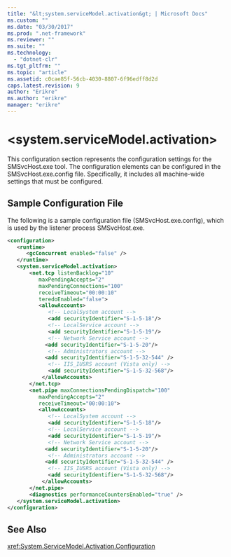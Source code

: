 ```yaml
---
title: "&lt;system.serviceModel.activation&gt; | Microsoft Docs"
ms.custom: ""
ms.date: "03/30/2017"
ms.prod: ".net-framework"
ms.reviewer: ""
ms.suite: ""
ms.technology: 
  - "dotnet-clr"
ms.tgt_pltfrm: ""
ms.topic: "article"
ms.assetid: c0cae85f-56cb-4030-8807-6f96edff8d2d
caps.latest.revision: 9
author: "Erikre"
ms.author: "erikre"
manager: "erikre"
---
```

# &lt;system.serviceModel.activation&gt;
This configuration section represents the configuration settings for the SMSvcHost.exe tool. The configuration elements can be configured in the SMSvcHost.exe.config file. Specifically, it includes all machine-wide settings that must be configured.  
  
## Sample Configuration File  
 The following is a sample configuration file (SMSvcHost.exe.config), which is used by the listener process SMSvcHost.exe.  
  
```xml  
<configuration>  
   <runtime>  
      <gcConcurrent enabled="false" />  
   </runtime>  
   <system.serviceModel.activation>  
       <net.tcp listenBacklog="10"  
          maxPendingAccepts="2"  
          maxPendingConnections="100"  
          receiveTimeout="00:00:10"  
          teredoEnabled="false">  
          <allowAccounts>  
             <!-- LocalSystem account -->  
             <add securityIdentifier="S-1-5-18"/>  
             <!-- LocalService account -->  
             <add securityIdentifier="S-1-5-19"/>  
             <!-- Network Service account -->  
            <add securityIdentifier="S-1-5-20"/>   
             <!-- Administrators account -->  
            <add securityIdentifier="S-1-5-32-544" />   
             <!-- IIS_IUSRS account (Vista only) -->  
             <add securityIdentifier="S-1-5-32-568"/>  
           </allowAccounts>  
       </net.tcp>  
       <net.pipe maxConnectionsPendingDispatch="100"  
          maxPendingAccepts="2"  
          receiveTimeout="00:00:10">  
          <allowAccounts>  
             <!-- LocalSystem account -->  
             <add securityIdentifier="S-1-5-18"/>  
             <!-- LocalService account -->  
             <add securityIdentifier="S-1-5-19"/>  
             <!-- Network Service account -->  
            <add securityIdentifier="S-1-5-20"/>   
             <!-- Administrators account -->  
            <add securityIdentifier="S-1-5-32-544" />   
             <!-- IIS_IUSRS account (Vista only) -->  
             <add securityIdentifier="S-1-5-32-568"/>  
           </allowAccounts>  
       </net.pipe>  
       <diagnostics performanceCountersEnabled="true" />  
   </system.serviceModel.activation>  
</configuration>  
```  
  
## See Also  
 <xref:System.ServiceModel.Activation.Configuration>